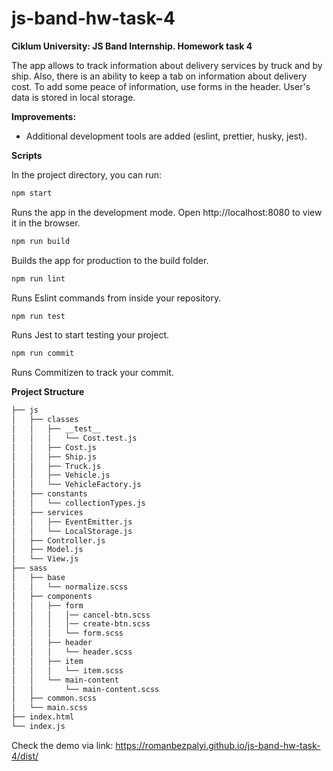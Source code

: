 # js-band-hw-task-4

**Ciklum University: JS Band Internship. Homework task 4**

The app allows to track information about delivery services by truck and by
ship. Also, there is an ability to keep a tab on information about delivery
cost. To add some peace of information, use forms in the header. User's data is
stored in local storage.

**Improvements:**

- Additional development tools are added (eslint, prettier, husky, jest).

**Scripts**

In the project directory, you can run:

```bash
npm start
```

Runs the app in the development mode. Open http://localhost:8080 to view it in
the browser.

```bash
npm run build
```

Builds the app for production to the build folder.

```bash
npm run lint
```

Runs Eslint commands from inside your repository.

```bash
npm run test
```

Runs Jest to start testing your project.

```bash
npm run commit
```

Runs Commitizen to track your commit.

**Project Structure**

```bash
├── js
│   ├── classes
│   │   ├── __test__
│   │   │   └── Cost.test.js
│   │   ├── Cost.js
│   │   ├── Ship.js
│   │   ├── Truck.js
│   │   ├── Vehicle.js
│   │   └── VehicleFactory.js
│   ├── constants
│   │   └── collectionTypes.js
│   ├── services
│   │   ├── EventEmitter.js
│   │   └── LocalStorage.js
│   ├── Controller.js
│   ├── Model.js
│   └── View.js
├── sass
│   ├── base
│   │   └── normalize.scss
│   ├── components
│   │   ├── form
│   │   │   │── cancel-btn.scss
│   │   │   │── create-btn.scss
│   │   │   └── form.scss
│   │   ├── header
│   │   │   └── header.scss
│   │   ├── item
│   │   │   └── item.scss
│   │   └── main-content
│   │       └── main-content.scss
│   ├── common.scss
│   └── main.scss
├── index.html
└── index.js
```

Check the demo via link: https://romanbezpalyi.github.io/js-band-hw-task-4/dist/
